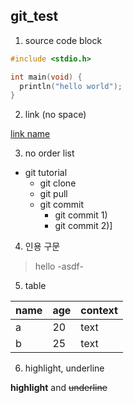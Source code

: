 ## git_test

1. source code block 
```c
#include <stdio.h>

int main(void) {
  println("hello world");
}
```


2. link (no space)

[link name](https://naver.com)


3. no order list

* git tutorial
  * git clone
  * git pull
  * git commit
    * git commit 1)
    * git commit 2)]


4. 인용 구문

> hello -asdf-


5. table

name|age|context
---|---|---|
a|20|text|
b|25|text|


6. highlight, underline

**highlight** and ~~underline~~
